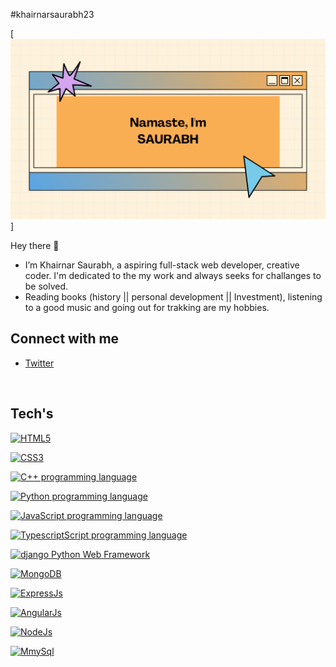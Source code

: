 #khairnarsaurabh23

[![Saurabh's GitHub Banner](./assets/saurabh.png)]

Hey there 👋

- I’m Khairnar Saurabh, a aspiring full-stack web developer, creative coder. I'm dedicated to the my work and always seeks for challanges to be solved. 
- Reading books (history || personal development || Investment), listening to a good music and going out for trakking are my hobbies.


## Connect with me 
- [Twitter](https://twitter.com/aka__sawy)
<br>

## Tech's
<!-- HTML5 logo -->
<a title="HTML5" href="https://html.spec.whatwg.org/"><img width="50" alt="HTML5" src="https://upload.wikimedia.org/wikipedia/commons/8/8a/HTML5.png"></a>
<!-- CSS3 logo -->
<a title="CSS3" href="https://developer.mozilla.org/en-US/docs/Web/CSS"><img width="35" alt="CSS3" src="https://upload.wikimedia.org/wikipedia/commons/thumb/d/d5/CSS3_logo_and_wordmark.svg/256px-CSS3_logo_and_wordmark.svg.png"></a>
<!-- C++ logo -->
<a href="https://devdocs.io/cpp/"><img width="50" alt="C++ programming language" src="https://commons.wikimedia.org/wiki/File:ISO_C%2B%2B_Logo.svg"></a>
<!-- Python logo -->
<a href="https://docs.python.org"><img width="50" alt="Python programming language" src="https://commons.wikimedia.org/wiki/File:Python-logo-notext.svg"></a>
<!-- JS logo -->
<a title="JS" href="https://developer.mozilla.org/en-US/docs/Web/JavaScript"><img width="50" alt="JavaScript programming language" src="https://commons.wikimedia.org/wiki/File:Unofficial_JavaScript_logo_2.svg"></a>
<!-- Ts logo -->
<a title="HTML5" href="https://www.typescriptlang.org/docs/"><img width="50" alt="TypescriptScript programming language" src="https://commons.wikimedia.org/wiki/File:Typescript_logo_2020.svg"></a>
<!-- django logo -->
<a title="django" href="http://www.djangoproject.com"><img width="50" alt="django Python Web Framework" src="https://commons.wikimedia.org/wiki/File:Django_logo.png"></a>
<!-- MongoDB logo -->
<a title="MongoDB" href="https://docs.mongodb.com"><img width="50" alt="MongoDB" src="https://commons.wikimedia.org/wiki/File:MongoDB_Logo.svg"></a>
<!-- ExpressJs logo -->
<a title="ExpressJs" href="https://expressjs.com/"><img width="50" alt="ExpressJs" src="https://www.vectorlogo.zone/util/preview.html?image=/logos/expressjs/expressjs-icon.svg"></a>
<!-- AngularJs logo -->
<a title="AngularJs" href="https://angular.io/"><img width="50" alt="AngularJs" src="https://seeklogo.com/vector-logo/272812/angular"></a>
<!-- Nodejs logo -->
<a title="NodeJs" href="https://nodejs.org/"><img width="50" alt="NodeJs" src="https://commons.wikimedia.org/wiki/File:Node.js_logo_2015.svg"></a>
<!-- MmySql Logo -->
<a title="HTML5" href="https://dev.mysql.com/doc/"><img width="50" alt="MmySql" src="https://commons.wikimedia.org/wiki/File:Antu_mysql-workbench.svg"></a>